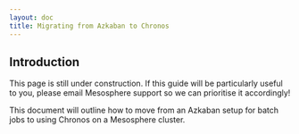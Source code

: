 ```yaml
---
layout: doc
title: Migrating from Azkaban to Chronos
---
```



## Introduction

This page is still under construction. If this guide will be particularly useful to you, please email Mesosphere support so we can prioritise it accordingly!

This document will outline how to move from an Azkaban setup for batch jobs to using Chronos on a Mesosphere cluster.